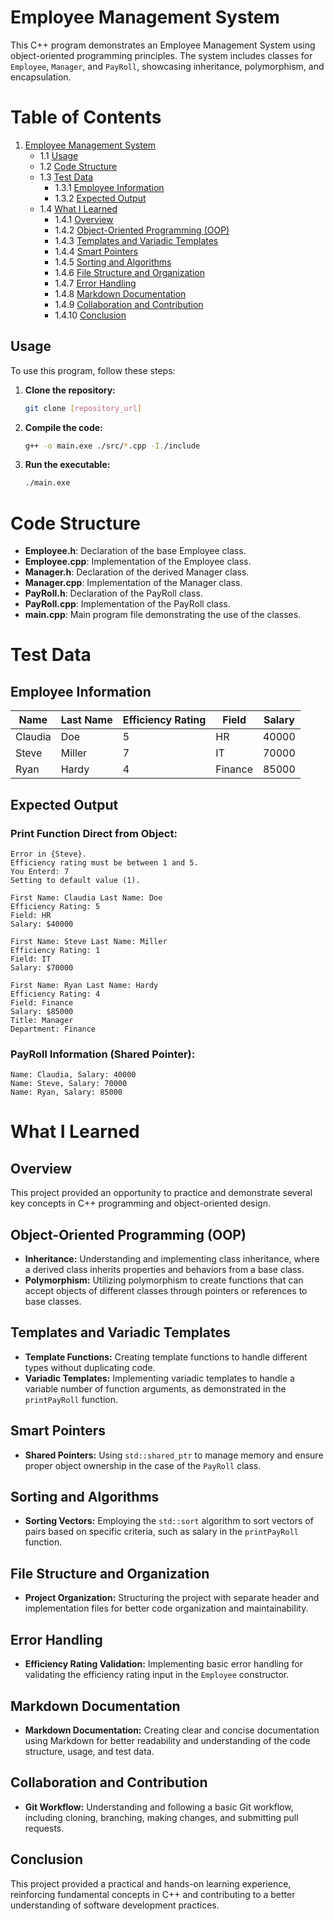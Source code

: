 # Employee Management System

This C++ program demonstrates an Employee Management System using object-oriented programming principles. The system includes classes for `Employee`, `Manager`, and `PayRoll`, showcasing inheritance, polymorphism, and encapsulation.

# Table of Contents

1. [Employee Management System](#employee-management-system)
   - 1.1 [Usage](#usage)
   - 1.2 [Code Structure](#code-structure)
   - 1.3 [Test Data](#test-data)
      - 1.3.1 [Employee Information](#employee-information)
      - 1.3.2 [Expected Output](#expected-output)
   - 1.4 [What I Learned](#what-i-learned)
      - 1.4.1 [Overview](#overview)
      - 1.4.2 [Object-Oriented Programming (OOP)](#object-oriented-programming-oop)
      - 1.4.3 [Templates and Variadic Templates](#templates-and-variadic-templates)
      - 1.4.4 [Smart Pointers](#smart-pointers)
      - 1.4.5 [Sorting and Algorithms](#sorting-and-algorithms)
      - 1.4.6 [File Structure and Organization](#file-structure-and-organization)
      - 1.4.7 [Error Handling](#error-handling)
      - 1.4.8 [Markdown Documentation](#markdown-documentation)
      - 1.4.9 [Collaboration and Contribution](#collaboration-and-contribution)
      - 1.4.10 [Conclusion](#conclusion)



## Usage

To use this program, follow these steps:

1. **Clone the repository:**

    ```bash
    git clone [repository_url]
    ```

2. **Compile the code:**

    ```bash
    g++ -o main.exe ./src/*.cpp -I./include
    ```
3. **Run the executable:**
    ```bash
    ./main.exe
    ```

# Code Structure

- **Employee.h**: Declaration of the base Employee class.
- **Employee.cpp**: Implementation of the Employee class.
- **Manager.h**: Declaration of the derived Manager class.
- **Manager.cpp**: Implementation of the Manager class.
- **PayRoll.h**: Declaration of the PayRoll class.
- **PayRoll.cpp**: Implementation of the PayRoll class.
- **main.cpp**: Main program file demonstrating the use of the classes.

# Test Data

## Employee Information

| Name   | Last Name | Efficiency Rating | Field   | Salary |
|--------|-----------|---------------------|---------|--------|
| Claudia | Doe       | 5                   | HR      | 40000  |
| Steve   | Miller    | 7                   | IT      | 70000  |
| Ryan    | Hardy     | 4                   | Finance | 85000  |

## Expected Output

### Print Function Direct from Object:

```plaintext
Error in {Steve}.
Efficiency rating must be between 1 and 5.
You Enterd: 7
Setting to default value (1).

First Name: Claudia Last Name: Doe
Efficiency Rating: 5
Field: HR
Salary: $40000

First Name: Steve Last Name: Miller
Efficiency Rating: 1
Field: IT
Salary: $70000

First Name: Ryan Last Name: Hardy
Efficiency Rating: 4
Field: Finance
Salary: $85000
Title: Manager
Department: Finance
```
### PayRoll Information (Shared Pointer):
```plaintext
Name: Claudia, Salary: 40000
Name: Steve, Salary: 70000
Name: Ryan, Salary: 85000
```

# What I Learned

## Overview
This project provided an opportunity to practice and demonstrate several key concepts in C++ programming and object-oriented design.

## Object-Oriented Programming (OOP)
- **Inheritance:** Understanding and implementing class inheritance, where a derived class inherits properties and behaviors from a base class.
- **Polymorphism:** Utilizing polymorphism to create functions that can accept objects of different classes through pointers or references to base classes.

## Templates and Variadic Templates
- **Template Functions:** Creating template functions to handle different types without duplicating code.
- **Variadic Templates:** Implementing variadic templates to handle a variable number of function arguments, as demonstrated in the `printPayRoll` function.

## Smart Pointers
- **Shared Pointers:** Using `std::shared_ptr` to manage memory and ensure proper object ownership in the case of the `PayRoll` class.

## Sorting and Algorithms
- **Sorting Vectors:** Employing the `std::sort` algorithm to sort vectors of pairs based on specific criteria, such as salary in the `printPayRoll` function.

## File Structure and Organization
- **Project Organization:** Structuring the project with separate header and implementation files for better code organization and maintainability.

## Error Handling
- **Efficiency Rating Validation:** Implementing basic error handling for validating the efficiency rating input in the `Employee` constructor.

## Markdown Documentation
- **Markdown Documentation:** Creating clear and concise documentation using Markdown for better readability and understanding of the code structure, usage, and test data.

## Collaboration and Contribution
- **Git Workflow:** Understanding and following a basic Git workflow, including cloning, branching, making changes, and submitting pull requests.

## Conclusion
This project provided a practical and hands-on learning experience, reinforcing fundamental concepts in C++ and contributing to a better understanding of software development practices.
